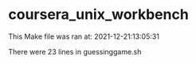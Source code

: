 # coursera_unix_workbench

This Make file was ran at: 2021-12-21:13:05:31

There were 23 lines in guessinggame.sh
